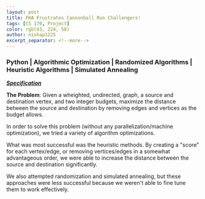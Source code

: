 ```yaml
---
layout: post
title: FHA Frustrates Cannonball Run Challengers!
tags: [CS 170, Project]
color: rgb(43, 224, 58)
author: nishap1225
excerpt_separator: <!--more-->
---
```

### Python | Algorithmic Optimization | Randomized Algorithms | Heuristic Algorithms | Simulated Annealing 
<!--more-->

[***Specification***](https://cs170.org/assets/pdf/project_spec.pdf)

**The Problem**: Given a wheighted, undirected, graph, a source and destination vertex, and two integer budgets, maximize the distance between the source and destination by removing edges and vertices as the budget allows. 

In order to solve this problem (without any parallelization/machine optimization), we tried a variety of algorithm optimizations. 

What was most successful was the heuristic methods. By creating a "score" for each vertex/edge, or removing vertices/edges in a somewhat advantageous order, we were able to increase the distance between the source and destination significantly. 

We also attempted randomization and simulated annealing, but these approaches were less successful because we weren't able to fine tune them to work effectively. 

